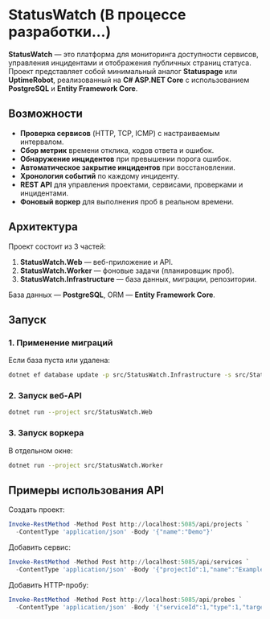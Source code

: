 # StatusWatch (В процессе разработки...)

**StatusWatch** — это платформа для мониторинга доступности сервисов, управления инцидентами и отображения публичных страниц статуса.
Проект представляет собой минимальный аналог **Statuspage** или **UptimeRobot**, реализованный на **C# ASP.NET Core** с использованием **PostgreSQL** и **Entity Framework Core**.

## Возможности

* **Проверка сервисов** (HTTP, TCP, ICMP) с настраиваемым интервалом.
* **Сбор метрик** времени отклика, кодов ответа и ошибок.
* **Обнаружение инцидентов** при превышении порога ошибок.
* **Автоматическое закрытие инцидентов** при восстановлении.
* **Хронология событий** по каждому инциденту.
* **REST API** для управления проектами, сервисами, проверками и инцидентами.
* **Фоновый воркер** для выполнения проб в реальном времени.

## Архитектура

Проект состоит из 3 частей:

1. **StatusWatch.Web** — веб-приложение и API.
2. **StatusWatch.Worker** — фоновые задачи (планировщик проб).
3. **StatusWatch.Infrastructure** — база данных, миграции, репозитории.

База данных — **PostgreSQL**, ORM — **Entity Framework Core**.

## Запуск

### 1. Применение миграций

Если база пуста или удалена:

```bash
dotnet ef database update -p src/StatusWatch.Infrastructure -s src/StatusWatch.Web -c AppDbContext
```

### 2. Запуск веб-API

```bash
dotnet run --project src/StatusWatch.Web
```

### 3. Запуск воркера

В отдельном окне:

```bash
dotnet run --project src/StatusWatch.Worker
```

## Примеры использования API

Создать проект:

```powershell
Invoke-RestMethod -Method Post http://localhost:5085/api/projects `
  -ContentType 'application/json' -Body '{"name":"Demo"}'
```

Добавить сервис:

```powershell
Invoke-RestMethod -Method Post http://localhost:5085/api/services `
  -ContentType 'application/json' -Body '{"projectId":1,"name":"Example","url":"https://example.org"}'
```

Добавить HTTP-пробу:

```powershell
Invoke-RestMethod -Method Post http://localhost:5085/api/probes `
  -ContentType 'application/json' -Body '{"serviceId":1,"type":1,"target":"https://example.org","intervalSeconds":30}'
```
